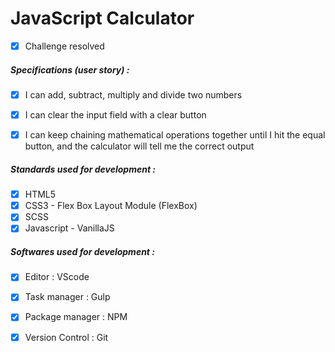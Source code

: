 # JavaScript Calculator

- [x] Challenge resolved

##### Specifications (user story) :

- [x] I can add, subtract, multiply and divide two numbers

- [x] I can clear the input field with a clear button

- [x] I can keep chaining mathematical operations together until I hit the equal button, and the calculator will tell me the correct output

##### Standards used for development :  

- [x] HTML5
- [x] CSS3 - Flex Box Layout Module (FlexBox)
- [x] SCSS
- [x] Javascript - VanillaJS

##### Softwares used for development :  
                            
- [x] Editor : VScode
- [x] Task manager : Gulp
- [x] Package manager : NPM
- [x] Version Control : Git





